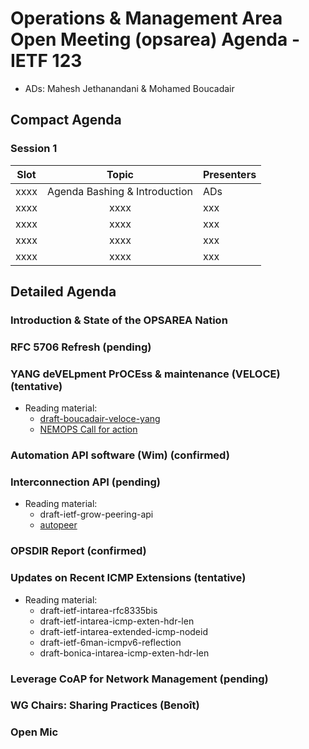 # Operations & Management Area Open Meeting (opsarea) Agenda - IETF 123

* ADs: Mahesh Jethanandani & Mohamed Boucadair

## Compact Agenda

### Session 1

| Slot        | Topic                                                     | Presenters   |
|:-----------:|:---------------------------------------------------------:|:-------------|
| xxxx        | Agenda Bashing & Introduction                             | ADs          |
| xxxx        | xxxx                                                      | xxx          |
| xxxx        | xxxx                                                      | xxx          |
| xxxx        | xxxx                                                      | xxx          |
| xxxx        | xxxx                                                      | xxx          |


## Detailed Agenda

### Introduction & State of the OPSAREA Nation

### RFC 5706 Refresh (pending)

### YANG deVELpment PrOCEss & maintenance (VELOCE) (tentative)

* Reading material:
   + [draft-boucadair-veloce-yang](https://datatracker.ietf.org/doc/draft-boucadair-veloce-yang/)
   + [NEMOPS Call for action](https://datatracker.ietf.org/meeting/122/materials/slides-122-opsawg-opsarea-nemops-workshop-readout-00)

### Automation API software (Wim) (confirmed)

### Interconnection API (pending)

* Reading material:
   + draft-ietf-grow-peering-api
   + [autopeer](https://github.com/bgp/autopeer)

### OPSDIR Report (confirmed)

### Updates on Recent ICMP Extensions  (tentative)

* Reading material:
   + draft-ietf-intarea-rfc8335bis
   + draft-ietf-intarea-icmp-exten-hdr-len
   + draft-ietf-intarea-extended-icmp-nodeid
   + draft-ietf-6man-icmpv6-reflection
   + draft-bonica-intarea-icmp-exten-hdr-len

### Leverage CoAP for Network Management (pending)

### WG Chairs: Sharing Practices (Benoît)

### Open Mic
